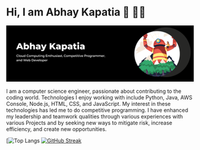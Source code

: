 <h1>Hi, I am Abhay Kapatia 👋 👨‍💻</h1>
<img src = "https://github.com/abhay-kapatia/abhay-kapatia/blob/main/assets/Black%20and%20White%20Modern%20Business%20LinkedIn%20Banner.png">

I am a computer science engineer, passionate about contributing to the coding world. Technologies I enjoy working with include Python, Java, AWS Console, Node.js, HTML, CSS, and JavaScript. My interest in these technologies has led me to do competitive programming. I have enhanced my leadership and teamwork qualities through various experiences with various Projects and by seeking new ways to mitigate risk, increase efficiency, and create new opportunities.

[![Top Langs](https://github-readme-stats.vercel.app/api/top-langs/?username=abhay-kapatia&hide=html,scss&layout=compact&theme=radical)
[![GitHub Streak](https://streak-stats.demolab.com/?user=abhay-kapatia&theme=algolia)](https://git.io/streak-stats)

